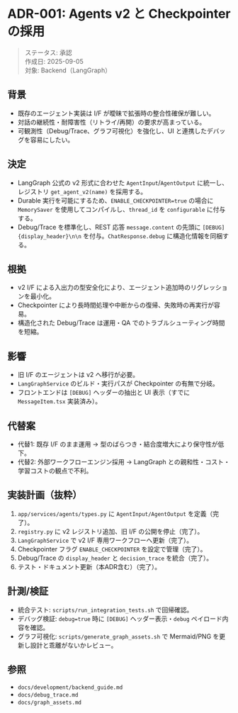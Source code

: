 # ADR-001: Agents v2 と Checkpointer の採用

> ステータス: 承認  
> 作成日: 2025-09-05  
> 対象: Backend（LangGraph）

## 背景
- 既存のエージェント実装は I/F が曖昧で拡張時の整合性確保が難しい。
- 対話の継続性・耐障害性（リトライ/再開）の要求が高まっている。
- 可観測性（Debug/Trace、グラフ可視化）を強化し、UI と連携したデバッグを容易にしたい。

## 決定
- LangGraph 公式の v2 形式に合わせた `AgentInput`/`AgentOutput` に統一し、レジストリ `get_agent_v2(name)` を採用する。
- Durable 実行を可能にするため、`ENABLE_CHECKPOINTER=true` の場合に `MemorySaver` を使用してコンパイルし、`thread_id` を `configurable` に付与する。
- Debug/Trace を標準化し、REST 応答 `message.content` の先頭に `[DEBUG] {display_header}\n\n` を付与。`ChatResponse.debug` に構造化情報を同梱する。

## 根拠
- v2 I/F による入出力の型安全化により、エージェント追加時のリグレッションを最小化。
- Checkpointer により長時間処理や中断からの復帰、失敗時の再実行が容易。
- 構造化された Debug/Trace は運用・QA でのトラブルシューティング時間を短縮。

## 影響
- 旧 I/F のエージェントは v2 へ移行が必要。
- `LangGraphService` のビルド・実行パスが Checkpointer の有無で分岐。
- フロントエンドは `[DEBUG]` ヘッダーの抽出と UI 表示（すでに `MessageItem.tsx` 実装済み）。

## 代替案
- 代替1: 既存 I/F のまま運用 → 型のばらつき・結合度増大により保守性が低下。
- 代替2: 外部ワークフローエンジン採用 → LangGraph との親和性・コスト・学習コストの観点で不利。

## 実装計画（抜粋）
1. `app/services/agents/types.py` に `AgentInput/AgentOutput` を定義（完了）。
2. `registry.py` に v2 レジストリ追加、旧 I/F の公開を停止（完了）。
3. `LangGraphService` で v2 I/F 専用ワークフローへ更新（完了）。
4. Checkpointer フラグ `ENABLE_CHECKPOINTER` を設定で管理（完了）。
5. Debug/Trace の `display_header` と `decision_trace` を統合（完了）。
6. テスト・ドキュメント更新（本ADR含む）（完了）。

## 計測/検証
- 統合テスト: `scripts/run_integration_tests.sh` で回帰確認。
- デバッグ検証: `debug=true` 時に `[DEBUG]` ヘッダー表示・`debug` ペイロード内容を確認。
- グラフ可視化: `scripts/generate_graph_assets.sh` で Mermaid/PNG を更新し設計と乖離がないかレビュー。

## 参照
- `docs/development/backend_guide.md`
- `docs/debug_trace.md`
- `docs/graph_assets.md`
